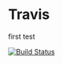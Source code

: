 Travis
======
first test



[![Build Status](https://travis-ci.org/andrewleo/Travis.png?branch=master)](https://travis-ci.org/andrewleo/Travis)
